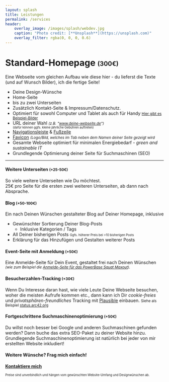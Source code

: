 ```yaml
---
layout: splash
title: Leistungen
permalink: /services
header:
    overlay_image: /images/splash/webdev.jpg
    caption: "Photo credit: [**Unsplash**](https://unsplash.com)"
    overlay_filter: rgba(0, 0, 0, 0.6)
---
```


# Standard-Homepage <small> <i class="fas fa-laptop"></i> <small class="price"> (300€) </small> </small>
Eine Webseite vom gleichen Aufbau wie diese hier - du lieferst die Texte (und auf Wunsch Bilder), ich die fertige Seite!
* Deine Design-Wünsche
* Home-Seite
* bis zu zwei Unterseiten
* Zusätzlich Kontakt-Seite & Impressum/Datenschutz.
* Optimiert für sowohl Computer und Tablet als auch für Handy <small markdown="1"> [Hier gibt es Beispiel-Bilder](/gallery#mobile-ansicht-vs-desktop-ansicht) </small>
* URL deiner Wahl <small markdown="1"> *(z.B. "www.deine-webseite.de")* <small> <br> (dafür können ggfs. kleine jährliche Gebühren auftreten) </small></small>
* [Navigationsleiste](/gallery#navigationsleiste) & [Fußzeile](/gallery#fußzeile)
* [Favicon](/gallery#favicon) <small markdown="1"> *(Logo/Bild, welches im Tab neben dem Namen deiner Seite gezeigt wird* </small>
* Gesamte Webseite optimiert für minimalen Energiebedarf - *green and sustainable IT*
* Grundlegende Optimierung deiner Seite für Suchmaschinen (SEO)

<hr class="big-sep">

#### Weitere Unterseiten <i class="fas fa-file"></i><small class="price"> (+25-50€) </small>
So viele weitere Unterseiten wie Du möchtest.  
25€ pro Seite für die ersten zwei weiteren Unterseiten, ab dann nach Absprache.

#### Blog <i class="fas fa-pen"></i> <small class="price"> (+50-100€) </small>
Ein nach Deinen Wünschen gestalteter Blog auf Deiner Homepage, inklusive
* Gewünschter Sortierung Deiner Blog-Posts
  * Inklusive Kategorien / Tags
* All Deiner bisherigen Posts <small><small> Ggfs. höherer Preis bei >10 bisherigen Posts </small></small>
* Erklärung für das Hinzufügen und Gestalten weiterer Posts

#### Event-Seite mit Anmeldung <i class="fas fa-calendar"></i> <small class="price"> (+50€) </small>
Eine Anmelde-Seite für Dein Event, gestaltet frei nach Deinen Wünschen <small markdown="1"> *(wie zum Beispiel die [Anmelde-Seite
für das PowerBase Squat Maxout](https://anmeldung-squatmax.netlify.app/anmeldung)).*</small>

#### Besucherzahlen-Tracking <i class="fas fa-chart-bar"></i> <small class="price"> (+30€) </small>
Wenn Du Interesse daran hast, wie viele Leute Deine Webseite besuchen, woher die meisten Aufrufe kommen etc., 
dann kann ich Dir *cookie-freies* und *privatsphären-freundliches* Tracking mit [Plausible](https://plausible.io/) einbauen.
<small markdown="1"> Siehe als Beispiel [status.arc42.org](https://status.arc42.org/)</small>

#### Fortgeschrittene Suchmaschinenoptimierung <small class="price"> (+50€) </small>
Du willst noch besser bei Google und anderen Suchmaschinen gefunden werden?
Dann buche das extra SEO-Paket zu deiner Website hinzu. Grundlegende Suchmaschinenoptimierung ist natürlich bei jeder von mir erstellten Website inkludiert!

#### Weitere Wünsche? Frag mich einfach!
**[Kontaktiere mich](/contact)**

  
<small><small> Preise sind unverbindlich und hängen vom gewünschten Website-Umfang und Designwünschen ab.</small> </small>
